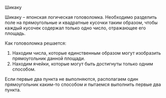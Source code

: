 Шикаку

Шикаку – японская логическая головоломка. Необходимо разделить поле на прямоугольные и квадратные кусочки таким образом, чтобы каждый кусочек содержал только одно число, отражающее его площадь.

Как головоломка решается:
1. Находим числа, которые единственным образом могут изобразить прямоугольник данной площади.
2. Находим ячейки, которые могут быть достигнуты только одним способом.

Если первые два пункта не выполняются, располагаем один прямоугольник каким-то способом и пытаемся выполнить первые два пункта. 
